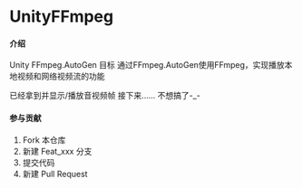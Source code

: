 # UnityFFmpeg

#### 介绍
Unity FFmpeg.AutoGen
目标 通过FFmpeg.AutoGen使用FFmpeg，实现播放本地视频和网络视频流的功能

已经拿到并显示/播放音视频帧
接下来……
不想搞了-_-

#### 参与贡献

1.  Fork 本仓库
2.  新建 Feat_xxx 分支
3.  提交代码
4.  新建 Pull Request 
